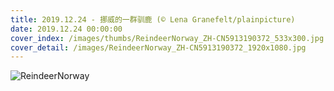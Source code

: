 ```yaml
---
title: 2019.12.24 - 挪威的一群驯鹿 (© Lena Granefelt/plainpicture)
date: 2019.12.24 00:00:00
cover_index: /images/thumbs/ReindeerNorway_ZH-CN5913190372_533x300.jpg
cover_detail: /images/ReindeerNorway_ZH-CN5913190372_1920x1080.jpg
---
```


![ReindeerNorway](/images/ReindeerNorway_ZH-CN5913190372_1920x1080.jpg)
